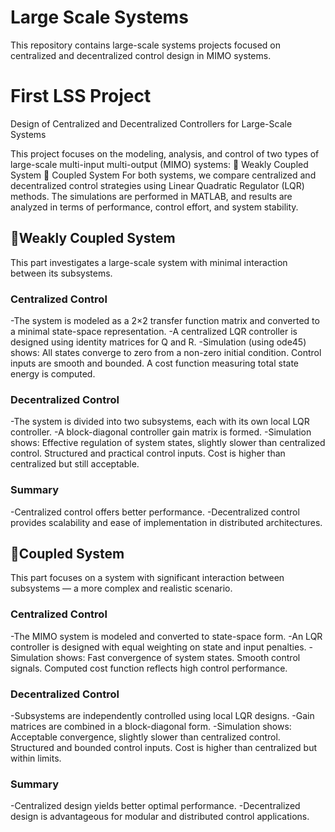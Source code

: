 # Large Scale Systems
This repository contains large-scale systems projects focused on centralized and decentralized control design in MIMO systems.

# First LSS Project
Design of Centralized and Decentralized Controllers for Large-Scale Systems

This project focuses on the modeling, analysis, and control of two types of large-scale multi-input multi-output (MIMO) systems:
🔹 Weakly Coupled System
🔹 Coupled System
For both systems, we compare centralized and decentralized control strategies using Linear Quadratic Regulator (LQR) methods. The simulations are performed in MATLAB, and results are analyzed in terms of performance, control effort, and system stability.

## 🔹Weakly Coupled System
This part investigates a large-scale system with minimal interaction between its subsystems.
### Centralized Control
-The system is modeled as a 2×2 transfer function matrix and converted to a minimal state-space representation.
-A centralized LQR controller is designed using identity matrices for Q and R.
-Simulation (using ode45) shows:
   All states converge to zero from a non-zero initial condition.
   Control inputs are smooth and bounded.
   A cost function measuring total state energy is computed.
### Decentralized Control
-The system is divided into two subsystems, each with its own local LQR controller.
-A block-diagonal controller gain matrix is formed.
-Simulation shows:
   Effective regulation of system states, slightly slower than centralized control.
   Structured and practical control inputs.
   Cost is higher than centralized but still acceptable.
### Summary
-Centralized control offers better performance.
-Decentralized control provides scalability and ease of implementation in distributed architectures.

## 🔹Coupled System
This part focuses on a system with significant interaction between subsystems — a more complex and realistic scenario.
### Centralized Control
-The MIMO system is modeled and converted to state-space form.
-An LQR controller is designed with equal weighting on state and input penalties.
-Simulation shows:
   Fast convergence of system states.
   Smooth control signals.
   Computed cost function reflects high control performance.
### Decentralized Control
-Subsystems are independently controlled using local LQR designs.
-Gain matrices are combined in a block-diagonal form.
-Simulation shows:
   Acceptable convergence, slightly slower than centralized control.
   Structured and bounded control inputs.
   Cost is higher than centralized but within limits.
### Summary
-Centralized design yields better optimal performance.
-Decentralized design is advantageous for modular and distributed control applications.

